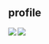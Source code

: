 <!-- ## kaggle
![competition](https://road-to-kaggle-grandmaster.vercel.app/api/badges/kuto0633/competition/light)
![dataset](https://road-to-kaggle-grandmaster.vercel.app/api/badges/kuto0633/dataset/light)
![notebook](https://road-to-kaggle-grandmaster.vercel.app/api/badges/kuto0633/notebook/light)
![discussion](https://road-to-kaggle-grandmaster.vercel.app/api/badges/kuto0633/discussion/light) -->

## profile
<a href="https://github.com/anuraghazra/github-readme-stats">
  <img align="left" src="https://github-readme-stats.vercel.app/api?username=kuto5046&count_private=true&show_icons=true&theme=nord" />
</a>
<a href="https://github.com/anuraghazra/github-readme-stats">
  <img align="left" src="https://github-readme-stats.vercel.app/api/top-langs/?username=kuto5046&theme=nord" />
</a>
  
